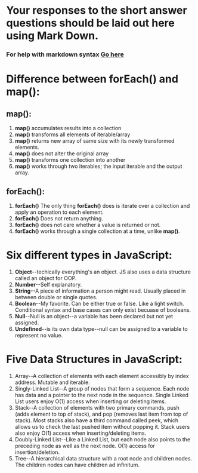# Your responses to the short answer questions should be laid out here using Mark Down.
### For help with markdown syntax [Go here](https://github.com/adam-p/markdown-here/wiki/Markdown-Cheatsheet)

# Difference between **forEach()** and **map()**:
## **map()**:
1. **map()** accumulates results into a collection 
2. **map()** transforms all elements of iterable/array
3. **map()** returns new array of same size with its newly transformed elements.
4. **map()** does not alter the original array
5. **map()** transforms one collection into another
6. **map()** works through two iterables; the input iterable and the output array.

## **forEach()**:
1. **forEach()** The only thing **forEach()** does is iterate over a collection and apply an operation to each element.
2. **forEach()** Does not return anything. 
3. **forEach()** does not care whether a value is returned or not.
4. **forEach()** works through a single collection at a time, unlike **map()**.


# Six different types in JavaScript:
1. **Object**--techically everything's an object. JS also uses a data structure called an object for OOP.
2. **Number**--Self explanatory.
3. **String**--A piece of information a person might read. Usually placed in between double or single quotes.
4. **Boolean**--My favorite. Can be either true or false. Like a light switch. Conditional syntax and base cases can only exist becuase of booleans.
5. **Null**--Null is an object--a variable has been declared but not yet assigned.
6. **Undefined**--is its own data type--null can be assigned to a variable to represent no value.


# Five Data Structures in JavaScript:
1. Array--A collection of elements with each element accessibly by index address. Mutable and iterable. 
2. Singly-Linked List--A group of nodes that form a sequence. Each node has data and a pointer to the next node in the sequence. Single Linked List users enjoy O(1) access when inserting or deleting items.
3. Stack--A collection of elements with two primary commands, push (adds element to top of stack), and pop (removes last item from top of stack). Most stacks also have a third command called peek, which allows us to check the last pushed item without popping it. Stack users also enjoy O(1) access when inserting/deleting items.
4. Doubly-Linked List--Like a Linked List, but each node also points to the preceding node as well as the next node. O(1) access for insertion/deletion.
5. Tree--A hierarchical data structure with a root node and children nodes. The children nodes can have children ad infinitum.

